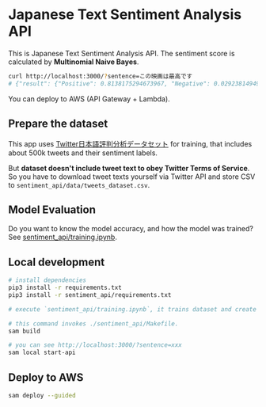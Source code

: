 # Japanese Text Sentiment Analysis API

This is Japanese Text Sentiment Analysis API.
The sentiment score is calculated by **Multinomial Naive Bayes**.

```bash
curl http://localhost:3000/?sentence=この映画は最高です
# {"result": {"Positive": 0.8138175294673967, "Negative": 0.029238149491493233, "Neutral": 0.15694432104111128}}
```

You can deploy to AWS (API Gateway + Lambda).

## Prepare the dataset

This app uses [Twitter日本語評判分析データセット](http://www.db.info.gifu-u.ac.jp/data/Data_5d832973308d57446583ed9f) for training, that includes about 500k tweets and their sentiment labels.

But **dataset doesn't include tweet text to obey Twitter Terms of Service**. So you have to download tweet texts yourself via Twitter API and store CSV to `sentiment_api/data/tweets_dataset.csv`.

## Model Evaluation

Do you want to know the model accuracy, and how the model was trained? See [sentiment_api/training.ipynb](sentiment_api/training.ipynb).

## Local development

```bash
# install dependencies
pip3 install -r requirements.txt
pip3 install -r sentiment_api/requirements.txt

# execute `sentiment_api/training.ipynb`, it trains dataset and create models.

# this command invokes ./sentiment_api/Makefile.
sam build

# you can see http://localhost:3000/?sentence=xxx
sam local start-api
```

## Deploy to AWS

```bash
sam deploy --guided
```
